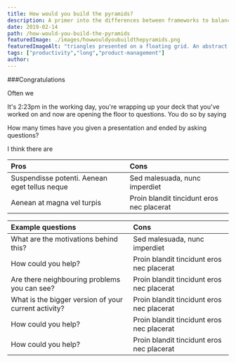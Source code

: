 ```yaml
---
title: How would you build the pyramids?
description: A primer into the differences between frameworks to balance complexity.
date: 2019-02-14
path: /how-would-you-build-the-pyramids
featuredImage: ./images/howwouldyoubuildthepyramids.png
featuredImageAlt: "triangles presented on a floating grid. An abstract image."
tags: ["productivity","long","product-management"]
author:
---
```


###Congratulations

Often we

It's 2:23pm in the working day, you're wrapping up your deck that you've worked on and now are opening the floor to questions. You do so by saying

How many times have you given a presentation and ended by asking questions?

I think there are

| Pros                                          | Cons                                      |
|:----------------------------------------------|:------------------------------------------|
| Suspendisse potenti. Aenean eget tellus neque | Sed malesuada, nunc imperdiet             |
| Aenean at magna vel turpis                    | Proin blandit tincidunt eros nec placerat |


| Example questions                                    | Cons                                      |
|:-----------------------------------------------------|:------------------------------------------|
| What are the motivations behind this?                | Sed malesuada, nunc imperdiet             |
| How could you help?                                  | Proin blandit tincidunt eros nec placerat |
| Are there neighbouring problems you can see?         | Proin blandit tincidunt eros nec placerat |
| What is the bigger version of your current activity? | Proin blandit tincidunt eros nec placerat |
| How could you help?                                  | Proin blandit tincidunt eros nec placerat |
| How could you help?                                  | Proin blandit tincidunt eros nec placerat |

